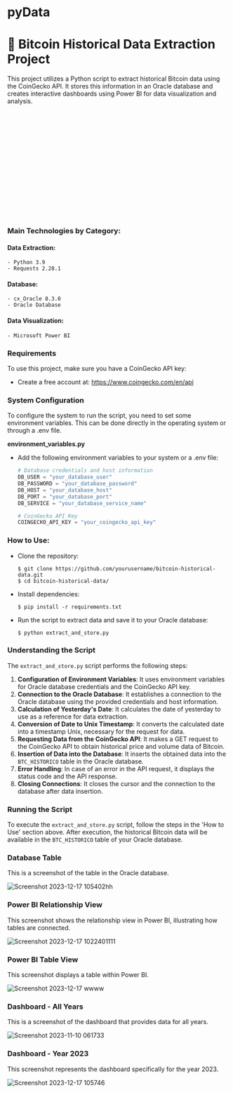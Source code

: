 # pyData

# 📘 Bitcoin Historical Data Extraction Project

This project utilizes a Python script to extract historical Bitcoin data using the CoinGecko API. It stores this information in an Oracle database and creates interactive dashboards using Power BI for data visualization and analysis.

<div align="center">
  <table style="border-collapse: collapse; opacity: 0;">
    <tr>
      <td>
        <img src="https://github.com/brunomcr/pyData/assets/61769161/b20f997d-6aa6-409b-a49d-081af8537abe" width="230" />
      </td>
      <td>
        <img src="https://github.com/brunomcr/pyData/assets/61769161/c3f5b8f3-b935-4d8d-a100-41ef8755bdb4" width="70" />
      </td>
      <td align="center" valign="middle">
        <img src="https://github.com/brunomcr/pyData/assets/61769161/2c51c4d6-e53d-46f4-86f6-355da10a1989" width="100" />
      </td>
      <td>
        <img src="https://github.com/brunomcr/pyData/assets/61769161/71993036-81ec-493d-9b87-b40786586a5d" width="160" />
      </td>
    </tr>
  </table>
</div>

### Main Technologies by Category:

#### Data Extraction:
```
- Python 3.9
- Requests 2.28.1
```

#### Database:
```
- cx_Oracle 8.3.0
- Oracle Database
```

#### Data Visualization:
```
- Microsoft Power BI
```

### Requirements
To use this project, make sure you have a CoinGecko API key:
- Create a free account at: https://www.coingecko.com/en/api

### System Configuration
To configure the system to run the script, you need to set some environment variables. This can be done directly in the operating system or through a .env file.

**environment_variables.py**
* Add the following environment variables to your system or a .env file:
    ```python
    # Database credentials and host information
    DB_USER = "your_database_user"
    DB_PASSWORD = "your_database_password"
    DB_HOST = "your_database_host"
    DB_PORT = "your_database_port"
    DB_SERVICE = "your_database_service_name"

    # CoinGecko API Key
    COINGECKO_API_KEY = "your_coingecko_api_key"
    ```

### How to Use:
- Clone the repository:
    ```
    $ git clone https://github.com/yourusername/bitcoin-historical-data.git
    $ cd bitcoin-historical-data/
    ```

- Install dependencies:
    ```
    $ pip install -r requirements.txt
    ```

- Run the script to extract data and save it to your Oracle database:
    ```
    $ python extract_and_store.py
    ```

### Understanding the Script

The `extract_and_store.py` script performs the following steps:

1. **Configuration of Environment Variables**: It uses environment variables for Oracle database credentials and the CoinGecko API key.
2. **Connection to the Oracle Database**: It establishes a connection to the Oracle database using the provided credentials and host information.
3. **Calculation of Yesterday's Date**: It calculates the date of yesterday to use as a reference for data extraction.
4. **Conversion of Date to Unix Timestamp**: It converts the calculated date into a timestamp Unix, necessary for the request for data.
5. **Requesting Data from the CoinGecko API**: It makes a GET request to the CoinGecko API to obtain historical price and volume data of Bitcoin.
6. **Insertion of Data into the Database**: It inserts the obtained data into the `BTC_HISTORICO` table in the Oracle database.
7. **Error Handling**: In case of an error in the API request, it displays the status code and the API response.
8. **Closing Connections**: It closes the cursor and the connection to the database after data insertion.

### Running the Script

To execute the `extract_and_store.py` script, follow the steps in the 'How to Use' section above. After execution, the historical Bitcoin data will be available in the `BTC_HISTORICO` table of your Oracle database.


### Database Table
This is a screenshot of the table in the Oracle database.

![Screenshot 2023-12-17 105402hh](https://github.com/brunomcr/pyData/assets/61769161/58e64fcc-b8a8-4054-a2df-2587349321a8)

### Power BI Relationship View
This screenshot shows the relationship view in Power BI, illustrating how tables are connected.

![Screenshot 2023-12-17 1022401111](https://github.com/brunomcr/pyData/assets/61769161/3d7adf18-0777-424d-b5f0-dc625e847203)

### Power BI Table View
This screenshot displays a table within Power BI.

![Screenshot 2023-12-17 wwww](https://github.com/brunomcr/pyData/assets/61769161/e5b9a440-4728-49a0-a5e4-fa8e5af33223)

### Dashboard - All Years
This is a screenshot of the dashboard that provides data for all years.

![Screenshot 2023-11-10 061733](https://github.com/brunomcr/pyData/assets/61769161/d00190de-e70d-47c1-b8d1-942f9e71fbc5)

### Dashboard - Year 2023
This screenshot represents the dashboard specifically for the year 2023.

![Screenshot 2023-12-17 105746](https://github.com/brunomcr/pyData/assets/61769161/8696d73f-b849-40ef-82ee-d47159461484)

